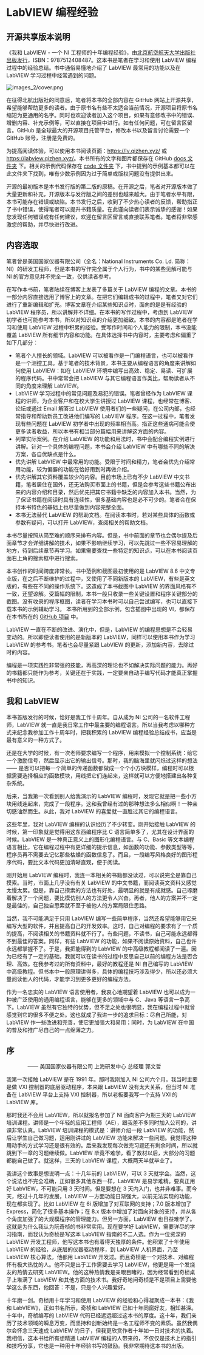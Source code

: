 # LabVIEW 编程经验

## 开源共享版本说明

《我和 LabVIEW - 一个 NI 工程师的十年编程经验》，由[北京航空航天大学出版社出版发行](http://service.buaapress.com.cn/mzs/book/detail/id/2624)，ISBN：9787512408487。这本书是笔者在学习和使用 LabVIEW 编程过程中的经验总结。书中通俗易懂地介绍了 LabVIEW 最常用的功能以及在 LabVIEW 学习过程中经常遇到的问题。

![images_2/cover.png](images_2/cover.png "原书封面")

在征得北航出版社的同意后，笔者将本书的全部内容在 GitHub 网站上开源共享，希望能够帮助更多的读者。由于原书名有些不太适合当前情况，开源项目将原书名缩短为更通用的名字。同时也欢迎读者加入这个项目，如果有意修改书中的错误、增删内容、补充示例等，可以直接在项目中进行。如有任何问题，可在留言区留言。GitHub 是全球最大的开源项目托管平台，修改本书以及留言讨论需要一个 GitHub 账号，注册是免费的。

为提高阅读体验，可以使用本书阅读页面：<https://lv.qizhen.xyz/> 或 <https://labview.qizhen.xyz/>。本书所有的文字和图片都保存在 GitHub [docs 文件夹](https://github.com/ruanqizhen/labview_book/tree/main/docs) 下。相关的示例代码保存在 [code 文件夹](https://github.com/ruanqizhen/labview_book/tree/main/code) 下，书中提到的示例基本都可以在此文件夹下找到，唯有少数示例因为过于简单或版权问题没有提供出来。

开源的最初版本是本书发行版的第二版的原稿。在开源之后，笔者对开源版本做了大量更新和补充，开源版本与发行版之间的差别也越来越大。由于笔者水平有限，本书可能存在错误或缺陷。本书发行之后，收到了不少热心读者的反馈，帮助指正了书中错误，使得笔者可以提升书籍质量。在此谨向读者们表示诚挚的感谢！如果您发现任何错误或有任何建议，欢迎在留言区留言或直接联系笔者。笔者将非常感激您的帮助，并尽快进行改进。


## 内容选取

笔者曾是美国国家仪器有限公司（全名：National Instruments Co. Ld. 简称：NI）的研发工程师，但是本书的写作完全属于个人行为，书中的某些见解可能与 NI 的官方意见并不完全一致，仅供读者参考。

在写作本书前，笔者陆续在博客上发表了多篇关于 LabVIEW 编程的文章。本书的一部分内容直接选用了博客上的文章。在把它们编辑成书的过程中，笔者又对它们进行了重新编辑和扩充。博客文章在介绍某些知识点时，面向的是是有经验的 LabVIEW 程序员，所以讲解并不详细。在本书的写作过程中，考虑到 LabVIEW 初学者也可能参考本书，所以对知识点的介绍更加细致。本书的内容都是笔者在学习和使用 LabVIEW 过程中积累的经验。受写作时间和个人能力的限制，本书没能覆盖 LabVIEW 所有细节内容和功能。在具体选择书中内容时，主要考虑和偏重了如下几部分：

* 笔者个人擅长的领域。LabVIEW 可以被看作是一门编程语言，也可以被看作是一个测控工具。基于笔者的技术背景，本书主要从编程语言的角度来讲解如何使用 LabVIEW：如在 LabVIEW 环境中编写出高效、稳定、易读、可扩展的程序代码。书中常常会把 LabVIEW 与其它编程语言作类比，帮助读者从不同的角度来理解 LabVIEW。
* LabVIEW 学习过程中的常见问题及易犯的错误。笔者曾经作为 LabVIEW 课程的讲师，为企业客户和在校大学生讲授过 LabVIEW 课程，也经常在博客、论坛或通过 Email 解答过 LabVIEW 使用者们的一些疑问，在公司内部，也经常指导和帮助新员工改进他们编写的 LabVIEW 程序。在这一过程中，笔者发现有些问题在 LabVIEW 初学者中出现的频率相当高。指正这些通病可能会使更多读者收益，所以本书有相当部分篇幅用来讲解这方面的内容。
* 列举实际案例。在介绍 LabVIEW 的功能和用法时，书中会配合编程实例进行讲解。针对一个具体的编程问题，本书会介绍 LabVIEW 中有哪些不同的解决方案，各自优缺点是什么。
* 优先讲解 LabVIEW 中最常用的功能。受限于时间和精力，笔者会优先介绍常用功能，较为偏僻的功能在恰好用到时再做介绍。
* 优先讲解其它资料覆盖较少的内容。目前市场上已有不少 LabVIEW 中文书籍，笔者居住在国外，还无法购买市面上的书籍，但是会参考这些书籍公布出来的内容介绍和目录，然后优先把其它书籍中缺乏的内容加入本书。当然，为了保证书籍在阅读时具有连续性，很多基础内容也是必不可少的。笔者会在保持本书特色的基础上也尽量做到内容完整全面。
* 本书无法替代 LabVIEW 的帮助文档。在阅读本书时，若对某些具体的函数或参数有疑问，可以打开 LabVIEW，查阅相关的帮助文档。

本书尽量按照从简至难的顺序来排布内容。但是，书中前面的章节也会偶尔提及后面章节才会详细讲解的技术，如果不影响继续学习，可以先跳过一些不容易理解的地方，待到后续章节再学习。如果需要查找一些特定的知识点，可以在本书阅读页面右上角的搜索框中进行搜索。

本书创作的时间跨度非常长。书中范例和截图最初使用的是 LabVIEW 8.6 中文专业版，在之后不断维护的过程中，又使用了不同新版本的 LabVIEW，有些是英文版的，有些在不同的操作系统下。这造成了本书截图中 LabVIEW 的界面风格有不一致，还望谅解。受篇幅的限制，本书一般只收录一些关键设置和程序关键部分的截图。没有收录的程序框图，读者在学习本书时可以自己尝试编写，也可以直接下载本书的示例辅助学习。
本书所用到的全部示例，包含插图中出现的 VI，都保存在本书所在的 [GitHub 项目](https://github.com/ruanqizhen/labview_book/tree/main/code) 中。

LabVIEW 一直在不断的改进、演化中，但是，LabVIEW 的编程思想是不会轻易变动的。所以即便读者使用的是新版本的 LabVIEW，同样可以使用本书作为学习 LabVIEW 的参考书。笔者也会尽量紧跟 LabVIEW 的更新，添加新内容，去除过时的内容。

编程是一项实践性非常强的技能，再高深的理论也不如解决实际问题的能力。再好的书籍都只能作为参考，关键还在于实践，一定要亲自动手编写代码才能真正掌握书中的知识。


## 我和 LabVIEW

本书首版发行的时候，恰好是我工作十周年。自从成为 NI 公司的一名软件工程师，LabVIEW 就一直是我日常工作中最主要的编程语言。所以当我考虑以哪种方式来纪念我参加工作十周年时，把我积累的 LabVIEW 编程经验总结成书，应当是最有意义的一种方式了。

还是在大学的时候，有一次老师要求编写一个程序，用来模拟一个控制系统：给它一个激励信号，然后显示出它的输出信号。那时，我的脑海里就闪烁过这样的想法 —— 是否可以把每一个简单的传递函数都做成一个个小方块模样，编程时可以根据需要选择相应的函数模块，用线把它们连起来，这样就可以方便地搭建出各种复杂系统。

后来，当我第一次看到别人给我演示的 LabVIEW 编程时，发现它就是把一些小方块用线连起来，完成了一段程序。这和我曾经有过的那种想法多么相似啊！一种亲切感油然而生。从此，我对 LabVIEW 的喜爱就一直胜过其它的编程语言。

这些年里，我对 LabVIEW 编程的认识经历了不少转变。刚开始接触 LabVIEW 的时候，第一印象就是觉得用这东西编程序比 C 语言简单多了，尤其在设计界面的时候。LabVIEW 是一种真正意义上的图形化编程语言。与 C、Basic 等文本编程语言相比，它在编程过程中有更详细的提示信息，如函数的功能、参数类型等等，程序员再不需要去记忆那些枯燥的函数信息了。而且，一段编写风格良好的图形程序代码，要比文本代码更加清晰直观，便于阅读。

刚开始用 LabVIEW 编程时，我连一本相关的书籍都没读过，可以说完全是靠自己摸索。当时，市面上几乎没有有关 LabVIEW 的中文书籍，而阅读英文资料又感觉太慢太累。但是，靠自己摸索的方法也有好处，最明显的就是有成就感。自己琢磨着解决了一个问题，要比模仿别人的方法更令人兴奋。再者，他人的方案并不一定是最佳的，自己独自思索就不至于被他人的方案局限住思路。

当然，我不可能满足于只用 LabVIEW 编写一些简单程序，当然还希望能够用它来编写大型的软件，并且提高自己的开发效率。这时，自己对编程的要求有了一个质的提高，不阅读相关的书籍资料就不行了。有些问题，不读书，自己可能永远都得不到最佳的答案。同样，有些 LabVIEW 的功能，如果不阅读原始资料，自己也许永远都掌握不了。于是，我把能得到的 LabVIEW 的中高级教程都阅读了一遍。因为已经有了一定的基础，我就可以在读书的过程中反思自己以前的编程方法是否合理、高效。在我参考过的所有资料中，最好的教程还是 NI 自己编写的 LabVIEW 中高级教程。但书本中一般原理讲得多，具体的编程技巧涉及得少，所以还必须大量阅读他人的代码，才能学习到更多更好的编程方法。

作为一名忠实的 LabVIEW 语言使用者，我衷心地期望着 LabVIEW 也可以成为一种被广泛使用的通用编程语言，能够在更多的领域中与 C、Java 等语言一争高下。LabVIEW 虽然有它独特的优势，但不足之处也很明显，我在编程过程中就曾感觉到它的很多不便之处。这也就成了我进一步的追求目标：尽自己所能，对 LabVIEW 作一些改进和完善，使它更加强大和易用；同时，为 LabVIEW 在中国的普及和推广尽自己的一点绵薄之力。


## 序

　　　　—— 美国国家仪器有限公司 上海研发中心 总经理 郭文哲

我第一次接触 LabVIEW 是在 1991 年。那时我刚加入 NI 公司六个月。我当时主要是做 VXI 控制器的底层驱动程序，本来跟 LabVIEW 没有太大关系，但当时 NI 准备在 LabVIEW 平台上支持 VXI 控制器，所以老板要我写一个支持 VXI 的 LabVIEW 库。

那时我还不会用 LabVIEW，所以就报名参加了 NI 面向客户为期三天的 LabVIEW 培训课程。讲师是一个年轻的应用工程师（AE），跟我差不多同时加入公司的，讲课非常认真。LabVIEW 培训课程的模式是：讲师介绍一段 LabVIEW 的功能，然后让学生自己做习题，运用刚讲过的 LabVIEW 功能来解决一些问题。我觉得这种用动手的方式学习还是很有效的。后来我发现每次做完习题还有剩余时间，所以就跳到下一章的习题继续做。LabVIEW 毕竟不难学，看了教材以后，大部分的习题都能自己做了。就这样，三天的 LabVIEW 课程，大概两天半就毕业了。

我讲这个故事是想说明一点：十几年前的 LabVIEW，可以 3 天就学会。当然，这个说法也不完全准确，正如很多其他东西一样，LabVIEW 是易学难精。要真正用好 LabVIEW，不可能只用 3 天时间。但是要想在 3 天内入门，也并非难事。而今天，经过十几年的发展，LabVIEW 一方面功能日渐强大，以前无法实现的功能，现在都实现了。比如 LabVIEW 在 6i 版增加了对互联网的支持；7.0 版本增加了 Express，简化了很多基本操作；在 8.x 版本中增加了对面向对象的支持，并从各个角度加强了的大规模程序的管理能力。但另一方面，LabVIEW 也日益难学了。这就是为什么我认为阮奇桢的书非常实用。现在要学好 LabVIEW，需要详尽的学习指南，而我认为奇桢是写这本 LabVIEW 指南的不二人选。作为一位资深的 LabVIEW 开发工程师，他写这本书也有着得天独厚的条件。他积累了十年使用 LabVIEW 的经验，从底层的仪器驱动程序，到 LabVIEW 人机界面，乃至 LabVIEW 核心算法，他都用 LabVIEW 开发过。而且奇桢是一个对技术、对编程怀有极大热忱的人。他不只是出于工作需要去学习 LabVIEW，他更是用一个发烧友的热情去研究 LabVIEW。他的这种热情我是亲眼目睹的，因为经常看到奇桢桌子上堆满了 LabVIEW 和其他方面的技术书。我好奇地问奇桢是不是项目上需要他学这么多东西，他回答：不是，只是个人兴趣爱好。

十年磨一剑。奇桢用十年学习和使用 LabVIEW 的经验和心得凝聚成一本书：《我和 LabVIEW》，正如书名所示，奇桢和 LabVIEW 已如十年同窗好友，相知甚深。十年中，奇桢编写的 LabVIEW 代码已经远远超过这本书的厚度。这十年，我们亲历了技术领域的瞬息万变，而坚持和创新始终是一名工程师不变的素质。虽然我偶尔会怀念三天速成 LabVIEW 的日子，但我更欣赏作者十年如一日对技术的执着。我相信，这本书给所有想精通 LabVIEW 编程的人带来的，不仅仅是技术上的指引和技巧分享，它也是一种用十年经验书写的鼓励。我非常期待这本书的出版。
